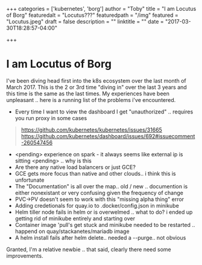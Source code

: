 +++
categories = ['kubernetes', 'borg']
author = "Toby"
title = "I am Locutus of Borg"
featuredalt = "Locutus???"
featuredpath = "/img"
featured = "Locutus.jpeg"
draft = false
description = ""
linktitle = ""
date = "2017-03-30T18:28:57-04:00"

+++

# I am Locutus of Borg

I've been diving head first into the k8s ecosystem over the last month of March 2017.
This is the 2 or 3rd time "diving in" over the last 3 years and this time is the same as the last times.
My experiences have been unpleasant .. here is a running list of the problems i've encountered.

* Every time I want to view the dashboard I get "unauthorized" .. requires you run proxy in some cases

>  https://github.com/kubernetes/kubernetes/issues/31665
>  https://github.com/kubernetes/dashboard/issues/692#issuecomment-260547456

* \<pending\> experience on spark - it always seems like external ip is sitting \<pending\> .. why is this
* Are there any native load balancers or just GCE?
* GCE gets more focus than native and other clouds.. i think this is unfortunate 
* The "Documentation" is all over the map.. old / new .. documention is either nonexistant or very confusing given the frequency of change
* PVC->PV doesn't seem to work with this "missing alpha thing" error
* Adding credetionals for quay.io to .docker/config.json in minikube
* Helm tiller node fails in helm or is overwelmed .. what to do? i ended up getting rid of minikube entirely and starting over
* Container image 'pull's get stuck and minikube needed to be restarted .. happend on quay/stackanetes/mariadb image
* A helm install fails after helm delete.. needed a --purge.. not obvious 

Granted, I'm a relative newbie .. that said, clearly there need some improvements.


